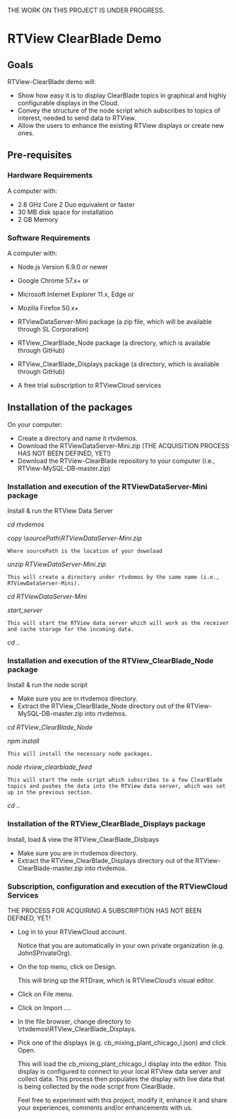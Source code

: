 THE WORK ON THIS PROJECT IS UNDER PROGRESS.

# RTView ClearBlade Demo

## Goals
RTView-ClearBlade demo will: 
* Show how easy it is to display ClearBlade topics in graphical and highly configurable displays in the Cloud.
* Convey the structure of the node script which subscribes to topics of interest, needed to send data to RTView.
* Allow the users to enhance the existing RTView displays or create new ones.


## Pre-requisites

### Hardware Requirements
A computer with:
* 2.8 GHz Core 2 Duo equivalent or faster
* 30 MB disk space for installation
* 2 GB Memory


### Software Requirements
A computer with:
* Node.js Version 6.9.0 or newer

* Google Chrome 57.x+
or
* Microsoft Internet Explorer 11.x, Edge
or
* Mozilla Firefox 50.x+

* RTViewDataServer-Mini package (a zip file, which will be available through SL Corporation)
* RTView_ClearBlade_Node package (a directory, which is available through GitHub)
* RTView_ClearBlade_Displays package (a directory, which is available through GitHub)

* A free trial subscription to RTViewCloud services


## Installation of the packages

On your computer:

* Create a directory and name it rtvdemos.
* Download the RTViewDataServer-Mini.zip (THE ACQUISITION PROCESS HAS NOT BEEN DEFINED, YET!)
* Download the RTView-ClearBlade repository to your computer (i.e.,  RTView-MySQL-DB-master.zip)

### Installation and execution of the RTViewDataServer-Mini package
Install & run the RTView Data Server

*cd rtvdemos*

*copy \sourcePath\RTViewDataServer-Mini.zip*

	Where sourcePath is the location of your download

*unzip RTViewDataServer-Mini.zip*

	This will create a directory under rtvdemos by the same name (i.e., RTViewDataServer-Mini).

*cd RTViewDataServer-Mini*

*start_server*

	This will start the RTView data server which will work as the receiver and cache storage for the incoming data.

*cd ..*

### Installation and execution of the RTView_ClearBlade_Node package
Install & run the node script

* Make sure you are in rtvdemos directory.
* Extract the RTView_ClearBlade_Node directory out of the RTView-MySQL-DB-master.zip into rtvdemos.

*cd RTView_ClearBlade_Node*

*npm install*

	This will install the necessary node packages.

*node rtview_clearblade_feed*

	This will start the node script which subscribes to a few ClearBlade topics and pushes the data into the RTView data server, which was set up in the previous section.

*cd ..*

### Installation of the RTView_ClearBlade_Displays package
Install, load & view the RTView_ClearBlade_Dislpays

* Make sure you are in rtvdemos directory.
* Extract the RTView_ClearBlade_Displays directory out of the RTView-ClearBlade-master.zip into rtvdemos.


### Subscription, configuration and execution of the RTViewCloud Services

THE PROCESS FOR ACQUIRING A SUBSCRIPTION HAS NOT BEEN DEFINED, YET!

* Log in to your RTViewCloud account.

	Notice that you are automatically in your own private organization (e.g. JohnSPrivateOrg).
	
* On the top menu, click on Design.

	This will bring up the RTDraw, which is RTViewCloud’s visual editor.
	
* Click on File menu.
* Click on Import ….
* In the file browser, change directory to \rtvdemos\RTView_ClearBlade_Displays.
* Pick one of the displays (e.g. cb_mixing_plant_chicago_l.json) and click Open.

	This will load the cb_mixing_plant_chicago_l display into the editor. 
	This display is configured to connect to your local RTView data server and collect data. This process then populates the display with live data that is being collected by the node script from ClearBlade.

	Feel free to experiment with this project, modify it, enhance it and share your experiences, comments and/or enhancements with us.
